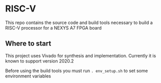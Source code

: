 # RISC-V

This repo contains the source code and build tools necessary to build a RISC-V processor for a NEXYS A7 FPGA board

## Where to start
This project uses Vivado for synthesis and implementation. Currently it is known to support version 2020.2

Before using the build tools you must run ```. env_setup.sh``` to set some environment variables 